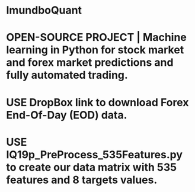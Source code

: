 # ImundboQuant
# OPEN-SOURCE PROJECT | Machine learning in Python for stock market and forex market predictions and fully automated trading. 
# USE DropBox link to download Forex End-Of-Day (EOD) data. 
# USE IQ19p_PreProcess_535Features.py to create our data matrix with 535 features and 8 targets values.
